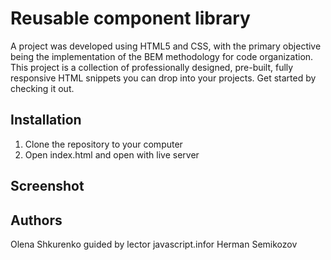 # Reusable component library
A project was developed using HTML5 and CSS, with the primary objective being the implementation
of the BEM methodology for code organization. This project is a collection of professionally designed, 
pre-built, fully responsive HTML snippets you can drop into your projects. Get started by checking it out.


## Installation

1. Clone the repository to your computer
2. Open index.html and open with live server

 ## Screenshot

 
 

 
 
 
 
 
 
 
 
 
 ## Authors
 Olena Shkurenko 
 guided by lector javascript.infor Herman Semikozov
